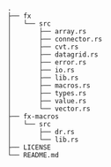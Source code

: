     .
    ├── fx
    │   └── src
    │       ├── array.rs
    │       ├── connector.rs
    │       ├── cvt.rs
    │       ├── datagrid.rs
    │       ├── error.rs
    │       ├── io.rs
    │       ├── lib.rs
    │       ├── macros.rs
    │       ├── types.rs
    │       ├── value.rs
    │       └── vector.rs
    ├── fx-macros
    │   └── src
    │       ├── dr.rs
    │       └── lib.rs
    ├── LICENSE
    └── README.md
